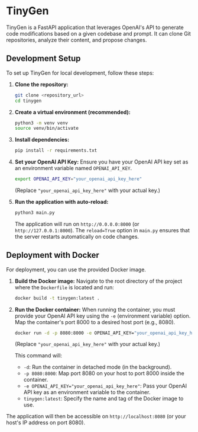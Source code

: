 # TinyGen

TinyGen is a FastAPI application that leverages OpenAI's API to generate code modifications based on a given codebase and prompt. It can clone Git repositories, analyze their content, and propose changes.

## Development Setup

To set up TinyGen for local development, follow these steps:

1.  **Clone the repository:**
    ```bash
    git clone <repository_url>
    cd tinygen
    ```

2.  **Create a virtual environment (recommended):**
    ```bash
    python3 -m venv venv
    source venv/bin/activate
    ```

3.  **Install dependencies:**
    ```bash
    pip install -r requirements.txt
    ```

4.  **Set your OpenAI API Key:**
    Ensure you have your OpenAI API key set as an environment variable named `OPENAI_API_KEY`.
    ```bash
    export OPENAI_API_KEY="your_openai_api_key_here"
    ```
    (Replace `"your_openai_api_key_here"` with your actual key.)

5.  **Run the application with auto-reload:**
    ```bash
    python3 main.py
    ```
    The application will run on `http://0.0.0.0:8000` (or `http://127.0.0.1:8000`). The `reload=True` option in `main.py` ensures that the server restarts automatically on code changes.

## Deployment with Docker

For deployment, you can use the provided Docker image.

1.  **Build the Docker image:**
    Navigate to the root directory of the project where the `Dockerfile` is located and run:
    ```bash
    docker build -t tinygen:latest .
    ```

2.  **Run the Docker container:**
    When running the container, you must provide your OpenAI API key using the `-e` (environment variable) option. Map the container's port 8000 to a desired host port (e.g., 8080).

    ```bash
    docker run -d -p 8080:8000 -e OPENAI_API_KEY="your_openai_api_key_here" tinygen:latest
    ```
    (Replace `"your_openai_api_key_here"` with your actual key.)

    This command will:
    *   `-d`: Run the container in detached mode (in the background).
    *   `-p 8080:8000`: Map port 8080 on your host to port 8000 inside the container.
    *   `-e OPENAI_API_KEY="your_openai_api_key_here"`: Pass your OpenAI API key as an environment variable to the container.
    *   `tinygen:latest`: Specify the name and tag of the Docker image to use.

The application will then be accessible on `http://localhost:8080` (or your host's IP address on port 8080).

